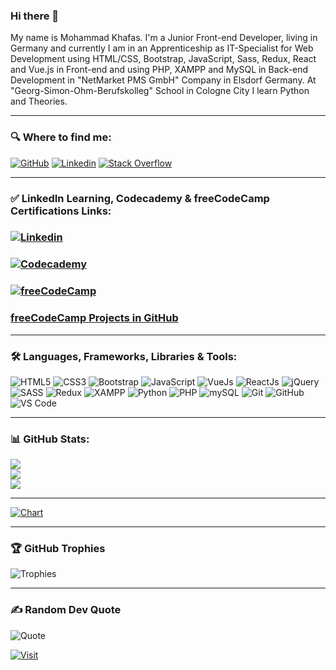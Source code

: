 ### Hi there 👋

My name is Mohammad Khafas. I'm a Junior Front-end Developer, living in Germany and currently I am in an Apprenticeship as IT-Specialist for Web Development using HTML/CSS, Bootstrap, JavaScript, Sass, Redux, React and Vue.js in Front-end and using PHP, XAMPP and MySQL in Back-end Development in "NetMarket PMS GmbH" Company in Elsdorf Germany. At "Georg-Simon-Ohm-Berufskolleg" School in Cologne City I learn Python and Theories.

---

### 🔍 Where to find me:
[![GitHub](https://img.shields.io/badge/GitHub-100000?style=for-the-badge&logo=github&logoColor=white)](https://github.com/hoodaddeveloper)
[![Linkedin](https://img.shields.io/badge/LinkedIn-0077B5?style=for-the-badge&logo=linkedin&logoColor=white)](https://www.linkedin.com/in/hoodaddeveloper)
[![Stack Overflow](https://img.shields.io/badge/Stack_Overflow-FE7A16?style=for-the-badge&logo=stack-overflow&logoColor=white)](https://stackoverflow.com/users/19003964/mohammad-khafas)

---

### ✅ LinkedIn Learning, Codecademy & freeCodeCamp Certifications Links:
### [![Linkedin](https://img.shields.io/badge/LinkedIn-0077B5?style=for-the-badge&logo=linkedin&logoColor=white)](https://www.linkedin.com/in/hoodaddeveloper/details/certifications/)
### [![Codecademy](https://img.shields.io/badge/Codecademy-FFF0E5?style=for-the-badge&logo=codecademy&logoColor=1F243A)](https://www......)
### [![freeCodeCamp](https://img.shields.io/badge/freecodecamp-27273D?style=for-the-badge&logo=freecodecamp&logoColor=white)](https://www.freecodecamp.org/hoodaddeveloper)
### [freeCodeCamp Projects in GitHub](https://github.com/hoodaddeveloper/freeCodeCamp-Certification-Progress)

---

### 🛠 Languages, Frameworks, Libraries & Tools:
![HTML5](https://img.shields.io/badge/HTML5-E34F26?style=for-the-badge&logo=html5&logoColor=white)
![CSS3](https://img.shields.io/badge/CSS3-1572B6?style=for-the-badge&logo=css3&logoColor=white)
![Bootstrap](https://img.shields.io/badge/Bootstrap-563D7C?style=for-the-badge&logo=bootstrap&logoColor=white)
![JavaScript](https://img.shields.io/badge/JavaScript-323330?style=for-the-badge&logo=javascript&logoColor=F7DF1E)
![VueJs](https://img.shields.io/badge/Vue.js-35495E?style=for-the-badge&logo=vue.js&logoColor=4FC08D)
![ReactJs](https://img.shields.io/badge/React-20232A?style=for-the-badge&logo=react&logoColor=61DAFB)
![jQuery](https://img.shields.io/badge/jQuery-0769AD?style=for-the-badge&logo=jquery&logoColor=white)
![SASS](https://img.shields.io/badge/Sass-CC6699?style=for-the-badge&logo=sass&logoColor=white)
![Redux](https://img.shields.io/badge/Redux-593D88?style=for-the-badge&logo=redux&logoColor=white)
![XAMPP](https://img.shields.io/badge/Xampp-F37623?style=for-the-badge&logo=xampp&logoColor=white)
![Python](https://img.shields.io/badge/Python-FFD43B?style=for-the-badge&logo=python&logoColor=blue)
![PHP](https://img.shields.io/badge/PHP-777BB4?style=for-the-badge&logo=php&logoColor=white)
![mySQL](https://img.shields.io/badge/MySQL-005C84?style=for-the-badge&logo=mysql&logoColor=white)
![Git](https://img.shields.io/badge/GIT-E44C30?style=for-the-badge&logo=git&logoColor=white)
![GitHub](https://img.shields.io/badge/GitHub-100000?style=for-the-badge&logo=github&logoColor=white)
![VS Code](https://img.shields.io/badge/Visual_Studio_Code-0078D4?style=for-the-badge&logo=visual%20studio%20code&logoColor=white)

---

### 📊 GitHub Stats:
![](https://github-readme-stats.vercel.app/api?username=hoodaddeveloper&theme=tokyonight&hide_border=false&include_all_commits=true&count_private=true)<br/>
![](https://github-readme-streak-stats.herokuapp.com/?user=hoodaddeveloper&theme=tokyonight&hide_border=false)<br/>
![](https://github-readme-stats.vercel.app/api/top-langs/?username=hoodaddeveloper&theme=tokyonight&hide_border=false&include_all_commits=true&count_private=true&layout=compact)

---

[![Chart](http://www.github.com/hoodaddeveloper)](https://activity-graph.herokuapp.com/graph?username=hoodaddeveloper&bg_color=1c1917&color=ffffff&line=0891b2&point=ffffff&area_color=1c1917&area=true&hide_border=true&custom_title=GitHub%20Commits%20Graph)

---

### 🏆 GitHub Trophies
![Trophies](https://github-profile-trophy.vercel.app/?username=hoodaddeveloper&theme=tokyonight&no-frame=false&no-bg=false&margin-w=4)

---

### ✍️ Random Dev Quote
![Quote](https://quotes-github-readme.vercel.app/api?type=horizontal&theme=tokyonight)

[![Visit](https://visitcount.itsvg.in/api?id=hoodaddeveloper&icon=5&color=0)](https://visitcount.itsvg.in)
